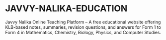 # JAVVY-NALIKA-EDUCATION
Javvy Nalika Online Teaching Platform – A free educational website offering KLB-based notes, summaries, revision questions, and answers for Form 1 to Form 4 in Mathematics, Chemistry, Biology, Physics, and Computer Studies.
